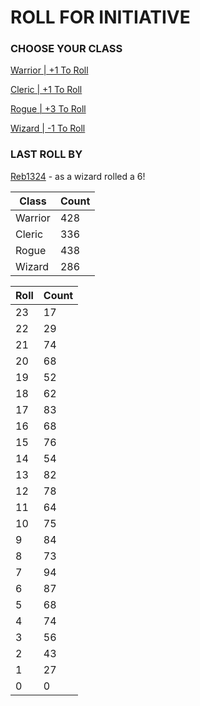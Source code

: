 # ROLL FOR INITIATIVE
### CHOOSE YOUR CLASS

[Warrior | +1 To Roll](https://github.com/benjaminsampica/benjaminsampica/issues/new?title=roll%7Cwarrior&body=Just+click+%27Submit+new+issue%27.)

[Cleric | +1 To Roll](https://github.com/benjaminsampica/benjaminsampica/issues/new?title=roll%7Ccleric&body=Just+click+%27Submit+new+issue%27.)

[Rogue | +3 To Roll](https://github.com/benjaminsampica/benjaminsampica/issues/new?title=roll%7Crogue&body=Just+click+%27Submit+new+issue%27.)

[Wizard | -1 To Roll](https://github.com/benjaminsampica/benjaminsampica/issues/new?title=roll%7Cwizard&body=Just+click+%27Submit+new+issue%27.)
### LAST ROLL BY
[Reb1324](https://www.github.com/Reb1324) - as a wizard rolled a 6!

|Class|Count|
|-|-|
|Warrior|428|
|Cleric|336|
|Rogue|438|
|Wizard|286|

|Roll|Count|
|-|-|
|23|17
|22|29
|21|74
|20|68
|19|52
|18|62
|17|83
|16|68
|15|76
|14|54
|13|82
|12|78
|11|64
|10|75
|9|84
|8|73
|7|94
|6|87
|5|68
|4|74
|3|56
|2|43
|1|27
|0|0
